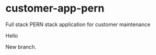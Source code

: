 # customer-app-pern

Full stack PERN stack application for customer maintenance

Hello

New branch.
